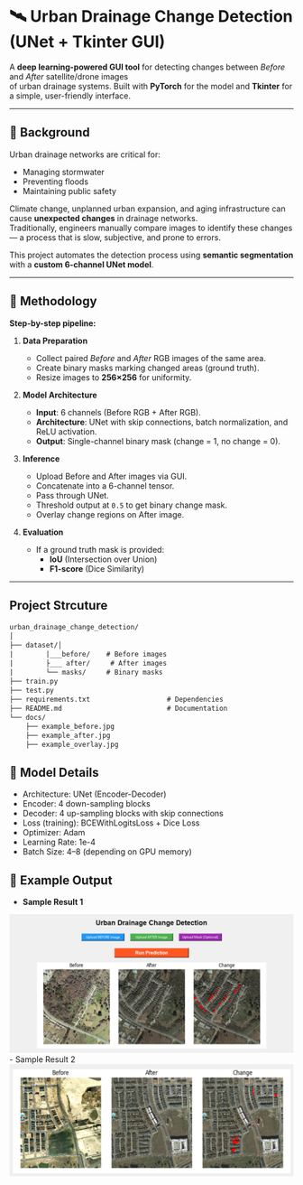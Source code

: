 # 🛰 Urban Drainage Change Detection (UNet + Tkinter GUI)

A **deep learning-powered GUI tool** for detecting changes between *Before* and *After* satellite/drone images  
of urban drainage systems. Built with **PyTorch** for the model and **Tkinter** for a simple, user-friendly interface.  

---

## 📖 Background

Urban drainage networks are critical for:
- Managing stormwater
- Preventing floods
- Maintaining public safety

Climate change, unplanned urban expansion, and aging infrastructure can cause **unexpected changes** in drainage networks.  
Traditionally, engineers manually compare images to identify these changes — a process that is slow, subjective, and prone to errors.

This project automates the detection process using **semantic segmentation** with a **custom 6-channel UNet model**.

---

## 🧪 Methodology

**Step-by-step pipeline:**

1. **Data Preparation**
   - Collect paired *Before* and *After* RGB images of the same area.
   - Create binary masks marking changed areas (ground truth).
   - Resize images to **256×256** for uniformity.

2. **Model Architecture**
   - **Input**: 6 channels (Before RGB + After RGB).
   - **Architecture**: UNet with skip connections, batch normalization, and ReLU activation.
   - **Output**: Single-channel binary mask (change = 1, no change = 0).

3. **Inference**
   - Upload Before and After images via GUI.
   - Concatenate into a 6-channel tensor.
   - Pass through UNet.
   - Threshold output at `0.5` to get binary change mask.
   - Overlay change regions on After image.

4. **Evaluation**
   - If a ground truth mask is provided:
     - **IoU** (Intersection over Union)
     - **F1-score** (Dice Similarity)

---
## **Project Strcuture**
```
urban_drainage_change_detection/
│
├── dataset/│
|        |___before/    # Before images
|        ├___ after/     # After images
|        └── masks/     # Binary masks
├── train.py
├── test.py
├── requirements.txt                   # Dependencies
├── README.md                          # Documentation
└── docs/
    ├── example_before.jpg
    ├── example_after.jpg
    ├── example_overlay.jpg
```
## 🧠 **Model Details**
- Architecture: UNet (Encoder-Decoder)
- Encoder: 4 down-sampling blocks
- Decoder: 4 up-sampling blocks with skip connections
- Loss (training): BCEWithLogitsLoss + Dice Loss
- Optimizer: Adam
- Learning Rate: 1e-4
- Batch Size: 4–8 (depending on GPU memory)
## 📌 **Example Output**
- **Sample Result 1**
 <img src="Screenshot 2025-08-16 015359.png" alt="Segmentation Output" width="750">
- Sample Result 2
 <img src="Screenshot 2025-08-16 015150.png" alt="Segmentation Output" width="750">
 
 
 

